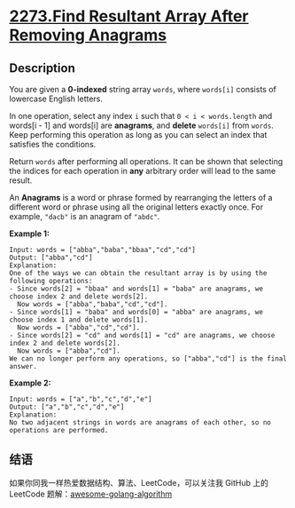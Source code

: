 # [2273.Find Resultant Array After Removing Anagrams][title]

## Description
You are given a **0-indexed** string array `words`, where `words[i]` consists of lowercase English letters.

In one operation, select any index `i` such that `0 < i < words.length` and words[i - 1] and words[i] are **anagrams**, and **delete** `words[i]` from `words`. Keep performing this operation as long as you can select an index that satisfies the conditions.

Return `words` after performing all operations. It can be shown that selecting the indices for each operation in **any** arbitrary order will lead to the same result.

An **Anagrams** is a word or phrase formed by rearranging the letters of a different word or phrase using all the original letters exactly once. For example, `"dacb"` is an anagram of `"abdc"`.

**Example 1:**

```
Input: words = ["abba","baba","bbaa","cd","cd"]
Output: ["abba","cd"]
Explanation:
One of the ways we can obtain the resultant array is by using the following operations:
- Since words[2] = "bbaa" and words[1] = "baba" are anagrams, we choose index 2 and delete words[2].
  Now words = ["abba","baba","cd","cd"].
- Since words[1] = "baba" and words[0] = "abba" are anagrams, we choose index 1 and delete words[1].
  Now words = ["abba","cd","cd"].
- Since words[2] = "cd" and words[1] = "cd" are anagrams, we choose index 2 and delete words[2].
  Now words = ["abba","cd"].
We can no longer perform any operations, so ["abba","cd"] is the final answer.
```

**Example 2:**

```
Input: words = ["a","b","c","d","e"]
Output: ["a","b","c","d","e"]
Explanation:
No two adjacent strings in words are anagrams of each other, so no operations are performed.
```

## 结语

如果你同我一样热爱数据结构、算法、LeetCode，可以关注我 GitHub 上的 LeetCode 题解：[awesome-golang-algorithm][me]

[title]: https://leetcode.com/problems/find-resultant-array-after-removing-anagrams/
[me]: https://github.com/kylesliu/awesome-golang-algorithm
